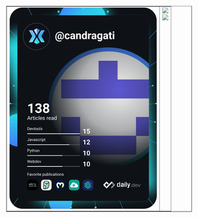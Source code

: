 <table border = 1>
  <tr>
    <td>
<a href="https://app.daily.dev/Candragati"><img src="https://github.com/candragati/candragati/blob/main/devcard.svg" width="400" alt="Candragati's Dev Card"/></a>
    </td>
    <td valign="top">
<img width="400" src="https://github-readme-stats.vercel.app/api?username=candragati&theme=react&show_icons=true"><br>
      <img  width="400" src="https://github-readme-streak-stats.herokuapp.com/?user=candragati&theme=react" />
  </td>
  </tr>  
  
  </table>
<!--
**candragati/candragati** is a ✨ _special_ ✨ repository because its `README.md` (this file) appears on your GitHub profile.

Here are some ideas to get you started:

- 🔭 I’m currently working on ...
- 🌱 I’m currently learning ...
- 👯 I’m looking to collaborate on ...
- 🤔 I’m looking for help with ...
- 💬 Ask me about ...
- 📫 How to reach me: ...
- 😄 Pronouns: ...
- ⚡ Fun fact: ...
-->
